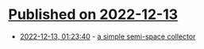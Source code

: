 # [Published on 2022-12-13](index.md)

* [2022-12-13, 01:23:40](https://lobste.rs/s/p4co53/simple_semi_space_collector) - [a simple semi-space collector](https://wingolog.org/archives/2022/12/10/a-simple-semi-space-collector)
